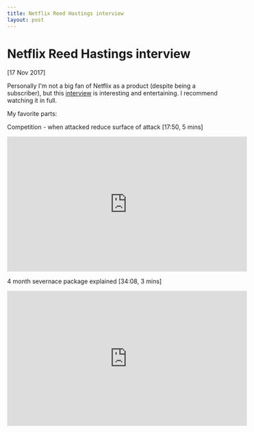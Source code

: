 ```yaml
---
title: Netflix Reed Hastings interview
layout: post
---
```


# Netflix Reed Hastings interview

<div class="date">[17 Nov 2017]</div>

Personally I'm not a big fan of Netflix as a product (despite being a subscriber), but this <a href="https://www.youtube.com/watch?v=m51AWB0Zibs">interview</a> is interesting and entertaining. I recommend watching it in full.

My favorite parts:

Competition - when attacked reduce surface of attack [17:50, 5 mins]

<iframe width="560" height="315" src="https://www.youtube.com/embed/m51AWB0Zibs?rel=0&amp;start=1071" frameborder="0" allowfullscreen></iframe>

4 month severnace package explained [34:08, 3 mins]

<iframe width="560" height="315" src="https://www.youtube.com/embed/m51AWB0Zibs?rel=0&amp;start=2048" frameborder="0" allowfullscreen></iframe>